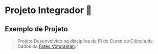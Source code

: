 # Projeto Integrador 🚀
## Exemplo de Projeto
> Projeto Desenvolvido na disciplina de PI do Curso de Ciência de Dados da [Fatec Votorantim](https://fatecvotorantim.cps.sp.gov.br).